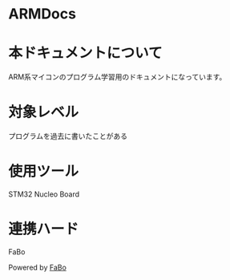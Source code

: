 # ARMDocs

# 本ドキュメントについて

ARM系マイコンのプログラム学習用のドキュメントになっています。

# 対象レベル

プログラムを過去に書いたことがある

# 使用ツール

STM32 Nucleo Board

# 連携ハード

FaBo


Powered by [FaBo](http://www.fabo.io)